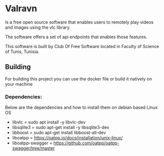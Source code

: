 # Valravn

Is a free open source software that enables users to remotely play videos 
and images using the vlc library. 

The software offers a set of api endpoints that enables those features.

This software is built by Club Of Free Software located in Faculty of Science of Tunis, Tunisia.


## Building
For building this project you can use the docker file or build it natively on your machine

### Dependencies:
Below are the dependencies and how to install them on debian based Linux OS
- libvlc = sudo apt install -y libvlc-dev
- libsqlite3 = sudo apt-get install -y libsqlite3-dev
- libboost = sudo apt-get install libboost-all-dev
- liboatpp = https://oatpp.io/docs/installation/unix-linux/
- liboatpp-swagger = https://github.com/oatpp/oatpp-swagger/tree/master

